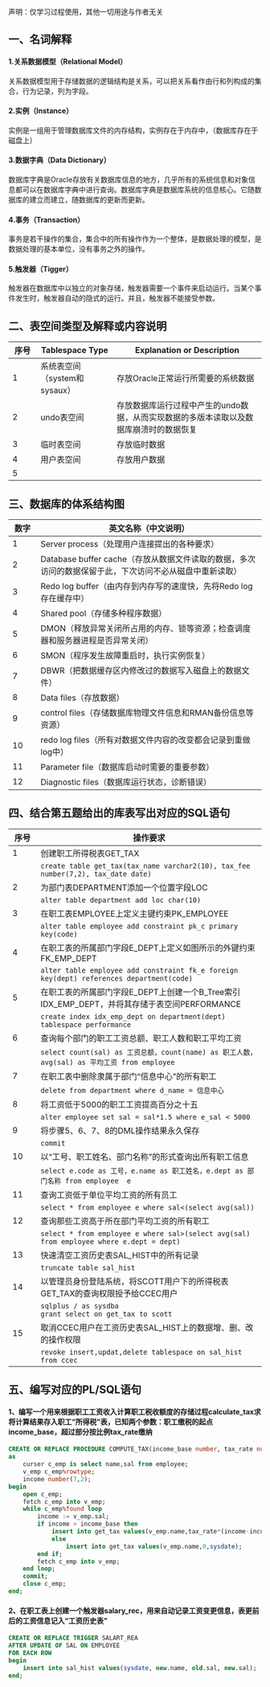 声明：仅学习过程使用，其他一切用途与作者无关
## 一、名词解释

#### 1.关系数据模型（Relational Model）

关系数据模型用于存储数据的逻辑结构是关系，可以把关系看作由行和列构成的集合，行为记录，列为字段。

#### 2.实例（Instance）

实例是一组用于管理数据库文件的内存结构，实例存在于内存中，（数据库存在于磁盘上）

#### 3.数据字典（Data Dictionary）

数据库字典是Oracle存放有关数据库信息的地方，几乎所有的系统信息和对象信息都可以在数据库字典中进行查询。数据库字典是数据库系统的信息核心。它随数据库的建立而建立，随数据库的更新而更新。

#### 4.事务（Transaction）

事务是若干操作的集合，集合中的所有操作作为一个整体，是数据处理的模型，是数据处理的基本单位，没有事务之外的操作。

#### 5.触发器（Tigger）

触发器在数据库中以独立的对象存储，触发器需要一个事件来启动运行。当某个事件发生时，触发器自动的隐式的运行。并且，触发器不能接受参数。 

## 二、表空间类型及解释或内容说明

| <span style="display:inline-block;width:40px">序号</span> | Tablespace Type              | Explanation or Description                                   |
| --------------------------------------------------------- | ---------------------------- | ------------------------------------------------------------ |
| 1                                                         | 系统表空间（system和sysaux） | 存放Oracle正常运行所需要的系统数据                           |
| 2                                                         | undo表空间                   | 存放数据库运行过程中产生的undo数据，从而实现数据的多版本读取以及数据库崩溃时的数据恢复 |
| 3                                                         | 临时表空间                   | 存放临时数据                                                 |
| 4                                                         | 用户表空间                   | 存放用户数据                                                 |
| 5                                                         |                              |                                                              |

## 三、数据库的体系结构图


| <span style="display:inline-block;width:40px">数字</span> | 英文名称（中文说明）                                         |
| --------------------------------------------------------- | ------------------------------------------------------------ |
| 1                                                         | Server process（处理用户连接提出的各种要求）                 |
| 2                                                         | Database buffer cache（存放从数据文件读取的数据，多次访问的数据保留于此，下次访问不必从磁盘中重新读取） |
| 3                                                         | Redo log buffer（由内存到内存写的速度快，先将Redo log存在缓存中） |
| 4                                                         | Shared pool（存储多种程序数据）              |
| 5                                                         | DMON（释放异常关闭所占用的内存、锁等资源；检查调度器和服务器进程是否异常关闭） |
| 6                                                         | SMON（程序发生故障重启时，执行实例恢复）                     |
| 7                                                         | DBWR（把数据缓存区内修改过的数据写入磁盘上的数据文件）       |
| 8                                                         | Data files（存放数据）                                       |
| 9                                                         | control files（存储数据库物理文件信息和RMAN备份信息等资源）  |
| 10                                                        | redo log files（所有对数据文件内容的改变都会记录到重做log中） |
| 11                                                        | Parameter file（数据库启动时需要的重要参数）                 |
| 12                                                        | Diagnostic files（数据库运行状态，诊断错误）                 |

## 四、结合第五题给出的库表写出对应的SQL语句

| <span style="display:inline-block;width:40px">序号</span> | 操作要求                                                     |
| --------------------------------------------------------- | ------------------------------------------------------------ |
| 1                                                         | 创建职工所得税表GET_TAX                                      |
|                                                           | `create table get_tax(tax_name varchar2(10), tax_fee number(7,2), tax_date date)` |
| 2                                                         | 为部门表DEPARTMENT添加一个位置字段LOC                        |
|                                                           | `alter table department add loc char(10)`                    |
| 3                                                         | 在职工表EMPLOYEE上定义主键约束PK_EMPLOYEE                    |
|                                                           | `alter table employee add constraint pk_c primary key(code)` |
| 4                                                         | 在职工表的所属部门字段E_DEPT上定义如图所示的外键约束FK_EMP_DEPT |
|                                                           | `alter table employee add constraint fk_e foreign key(dept) references department(code)` |
| 5                                                         | 在职工表的所属部门字段E_DEPT上创建一个B_Tree索引IDX_EMP_DEPT，并将其存储于表空间PERFORMANCE |
|                                                           | `create index idx_emp_dept on department(dept)`<br />`tablespace performance` |
| 6                                                         | 查询每个部门的职工工资总额、职工人数和职工平均工资           |
|                                                           | `select count(sal) as 工资总额，count(name) as 职工人数，avg(sal) as 平均工资 from employee` |
| 7                                                         | 在职工表中删除隶属于部门“信息中心”的所有职工                 |
|                                                           | `delete from department where d_name = 信息中心`             |
| 8                                                         | 将工资低于5000的职工工资提高百分之十五                       |
|                                                           | `alter employee set sal = sal*1.5 where e_sal < 5000`        |
| 9                                                         | 将步骤5、6、7、8的DML操作结果永久保存                        |
|                                                           | `commit`                                                     |
| 10                                                        | 以“工号、职工姓名、部门名称”的形式查询出所有职工信息         |
|                                                           | `select e.code as 工号，e.name as 职工姓名，e.dept as 部门名称 from employee  e` |
| 11                                                        | 查询工资低于单位平均工资的所有员工                           |
|                                                           | `select * from employee e where sal<(select avg(sal))`       |
| 12                                                        | 查询那些工资高于所在部门平均工资的所有职工                   |
|                                                           | `select * from employee e where sal>(select avg(sal) from employee where e.dept = dept)` |
| 13                                                        | 快速清空工资历史表SAL_HIST中的所有记录                       |
|                                                           | `truncate table sal_hist`                                    |
| 14                                                        | 以管理员身份登陆系统，将SCOTT用户下的所得税表GET_TAX的查询权限授予给CCEC用户 |
|                                                           | `sqlplus / as sysdba`<br />`grant select on get_tax to scott` |
| 15                                                        | 取消CCEC用户在工资历史表SAL_HIST上的数据增、删、改的操作权限 |
|                                                           | `revoke insert,updat,delete tablespace on sal_hist from ccec` |

## 五、编写对应的PL/SQL语句


#### 1、编写一个用来根据职工工资收入计算职工税收额度的存储过程calculate_tax求将计算结果存入职工“所得税”表，已知两个参数：职工缴税的起点income_base，超过部分按比例tax_rate缴纳

```sql
CREATE OR REPLACE PROCEDURE COMPUTE_TAX(income_base number, tax_rate number)
as
	curser c_emp is select name,sal from employee;
	v_emp c_emp%rowtype;
	income number(7,2);
begin
	open c_emp;
	fetch c_emp into v_emp;
	while c_emp%found loop
		income := v_emp.sal;
		if income > income_base then
			insert into get_tax values(v_emp.name,tax_rate*(income-income_base),sysdate);
        	else
        		insert into get_tax values(v_emp.name,0,sysdate);
		end if;
		fetch c_emp into v_emp;
	end loop;
	commit;
	close c_emp;
end;
```



#### 2、在职工表上创建一个触发器salary_rec，用来自动记录工资变更信息，表更前后的工资信息记入“工资历史表”

```sql
CREATE OR REPLACE TRIGGER SALART_REA
AFTER UPDATE OF SAL ON EMPLOYEE	
FOR EACH ROW	
begin
	insert into sal_hist values(sysdate, new.name, old.sal, new.sal);
end;
```

